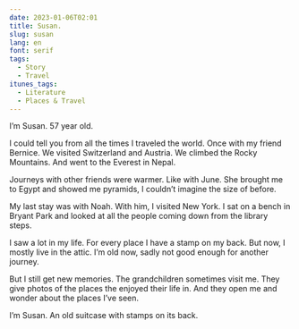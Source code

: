 ```yaml
---
date: 2023-01-06T02:01
title: Susan.
slug: susan
lang: en
font: serif
tags:
  - Story
  - Travel
itunes_tags:
  - Literature
  - Places & Travel
---
```


I’m Susan. 57 year old.

I could tell you from all the times I traveled the world.
Once with my friend Bernice. We visited Switzerland and Austria. We climbed the Rocky Mountains. And went to the Everest in Nepal.

Journeys with other friends were warmer. Like with June. She brought me to Egypt and showed me pyramids, I couldn’t imagine the size of before.

My last stay was with Noah. With him, I visited New York. I sat on a bench in Bryant Park and looked at all the people coming down from the library steps.

I saw a lot in my life. For every place I have a stamp on my back. But now, I mostly live in the attic. I’m old now, sadly not good enough for another journey.

But I still get new memories.
The grandchildren sometimes visit me. They give photos of the places the enjoyed their life in. And they open me and wonder about the places I’ve seen.

I’m Susan. An old suitcase with stamps on its back.

